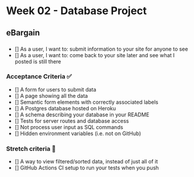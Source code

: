 # Week 02 - Database Project

## eBargain

###

- [] As a user, I want to: submit information to your site for anyone to see
- [] As a user, I want to: come back to your site later and see what I posted is still there

### Acceptance Criteria ✅

- [] A form for users to submit data
- [] A page showing all the data
- [] Semantic form elements with correctly associated labels
- [] A Postgres database hosted on Heroku
- [] A schema describing your database in your README
- [] Tests for server routes and database access
- [] Not process user input as SQL commands
- [] Hidden environment variables (i.e. not on GitHub)

### Stretch criteria 🚂

- [] A way to view filtered/sorted data, instead of just all of it
- [] GitHub Actions CI setup to run your tests when you push
